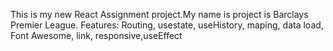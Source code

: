 This is my new React Assignment project.My name is project is Barclays Premier League.
Features:
Routing, usestate, useHistory, maping, data load, Font Awesome, link, responsive,useEffect
